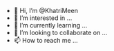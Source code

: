 - 👋 Hi, I’m @KhatriMeen
- 👀 I’m interested in ...
- 🌱 I’m currently learning ...
- 💞️ I’m looking to collaborate on ...
- 📫 How to reach me ...

<!---
KhatriMeen/KhatriMeen is a ✨ special ✨ repository because its `README.md` (this file) appears on your GitHub profile.
You can click the Preview link to take a look at your changes.
--->
